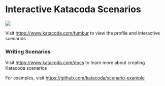 # Interactive Katacoda Scenarios

[![](http://shields.katacoda.com/katacoda/tumbur/count.svg)](https://www.katacoda.com/tumbur "Get your profile on Katacoda.com")

Visit https://www.katacoda.com/tumbur to view the profile and interactive scenarios

### Writing Scenarios
Visit https://www.katacoda.com/docs to learn more about creating Katacoda scenarios

For examples, visit https://github.com/katacoda/scenario-example

